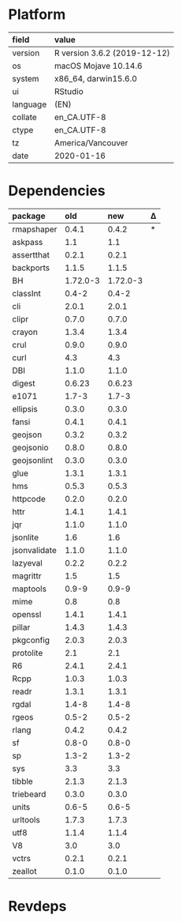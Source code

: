 # Platform

|field    |value                        |
|:--------|:----------------------------|
|version  |R version 3.6.2 (2019-12-12) |
|os       |macOS Mojave 10.14.6         |
|system   |x86_64, darwin15.6.0         |
|ui       |RStudio                      |
|language |(EN)                         |
|collate  |en_CA.UTF-8                  |
|ctype    |en_CA.UTF-8                  |
|tz       |America/Vancouver            |
|date     |2020-01-16                   |

# Dependencies

|package      |old      |new      |Δ  |
|:------------|:--------|:--------|:--|
|rmapshaper   |0.4.1    |0.4.2    |*  |
|askpass      |1.1      |1.1      |   |
|assertthat   |0.2.1    |0.2.1    |   |
|backports    |1.1.5    |1.1.5    |   |
|BH           |1.72.0-3 |1.72.0-3 |   |
|classInt     |0.4-2    |0.4-2    |   |
|cli          |2.0.1    |2.0.1    |   |
|clipr        |0.7.0    |0.7.0    |   |
|crayon       |1.3.4    |1.3.4    |   |
|crul         |0.9.0    |0.9.0    |   |
|curl         |4.3      |4.3      |   |
|DBI          |1.1.0    |1.1.0    |   |
|digest       |0.6.23   |0.6.23   |   |
|e1071        |1.7-3    |1.7-3    |   |
|ellipsis     |0.3.0    |0.3.0    |   |
|fansi        |0.4.1    |0.4.1    |   |
|geojson      |0.3.2    |0.3.2    |   |
|geojsonio    |0.8.0    |0.8.0    |   |
|geojsonlint  |0.3.0    |0.3.0    |   |
|glue         |1.3.1    |1.3.1    |   |
|hms          |0.5.3    |0.5.3    |   |
|httpcode     |0.2.0    |0.2.0    |   |
|httr         |1.4.1    |1.4.1    |   |
|jqr          |1.1.0    |1.1.0    |   |
|jsonlite     |1.6      |1.6      |   |
|jsonvalidate |1.1.0    |1.1.0    |   |
|lazyeval     |0.2.2    |0.2.2    |   |
|magrittr     |1.5      |1.5      |   |
|maptools     |0.9-9    |0.9-9    |   |
|mime         |0.8      |0.8      |   |
|openssl      |1.4.1    |1.4.1    |   |
|pillar       |1.4.3    |1.4.3    |   |
|pkgconfig    |2.0.3    |2.0.3    |   |
|protolite    |2.1      |2.1      |   |
|R6           |2.4.1    |2.4.1    |   |
|Rcpp         |1.0.3    |1.0.3    |   |
|readr        |1.3.1    |1.3.1    |   |
|rgdal        |1.4-8    |1.4-8    |   |
|rgeos        |0.5-2    |0.5-2    |   |
|rlang        |0.4.2    |0.4.2    |   |
|sf           |0.8-0    |0.8-0    |   |
|sp           |1.3-2    |1.3-2    |   |
|sys          |3.3      |3.3      |   |
|tibble       |2.1.3    |2.1.3    |   |
|triebeard    |0.3.0    |0.3.0    |   |
|units        |0.6-5    |0.6-5    |   |
|urltools     |1.7.3    |1.7.3    |   |
|utf8         |1.1.4    |1.1.4    |   |
|V8           |3.0      |3.0      |   |
|vctrs        |0.2.1    |0.2.1    |   |
|zeallot      |0.1.0    |0.1.0    |   |

# Revdeps

